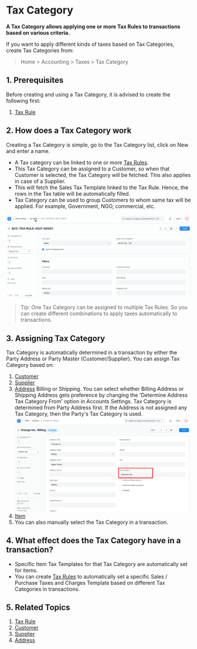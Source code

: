 
# Tax Category


**A Tax Category allows applying one or more Tax Rules to transactions based on various criteria.**


If you want to apply different kinds of taxes based on Tax Categories, create Tax Categories from:



> 
> Home > Accounting > Taxes > Tax Category
> 
> 
> 


## 1. Prerequisites


Before creating and using a Tax Category, it is advised to create the following first:


1. [Tax Rule](/docs/en/accounts/tax-rule)


## 2. How does a Tax Category work


Creating a Tax Category is simple, go to the Tax Category list, click on New and enter a name.


* A Tax category can be linked to one or more [Tax Rules](/docs/en/accounts/tax-rule).
* This Tax Category can be assigned to a Customer, so when that Customer is selected, the Tax Category will be fetched. This also applies in case of a Supplier.
* This will fetch the Sales Tax Template linked to the Tax Rule. Hence, the rows in the Tax table will be automatically filled.
* Tax Category can be used to group Customers to whom same tax will be applied. For example, Government, NGO, commercial, etc.


![Tax Category in Sales Invoice](/files/tax-category-in-invoice.gif)



> 
> Tip: One Tax Category can be assigned to multiple Tax Rules. So you can create different combinations to apply taxes automatically to transactions.
> 
> 
> 


## 3. Assigning Tax Category


Tax Category is automatically determined in a transaction by either the Party Address or Party Master (Customer/Supplier). You can assign Tax Category based on:


1. [Customer](/docs/en/CRM/customer)
2. [Supplier](/docs/en/buying/supplier)
3. [Address](/docs/en/CRM/address) Billing or Shipping.
You can select whether Billing Address or Shipping Address gets preference by changing the 'Determine Address Tax Category From' option in Accounts Settings. Tax Category is determined from Party Address first. If the Address is not assigned any Tax Category, then the Party's Tax Category is used.
 ![Tax Cat Address](/files/tax-category-in-address.png)
4. [Item](/docs/en/stock/item#316-item-tax)
5. You can also manually select the Tax Category in a transaction.


## 4. What effect does the Tax Category have in a transaction?


* Specific Item Tax Templates for that Tax Category are automatically set for items.
* You can create [Tax Rules](&lcub;&lcub;docs_base_url}}/user/manual/en/accounts/tax-rule) to automatically set a specific Sales / Purchase Taxes and Charges Template based on different Tax Categories in transactions.


## 5. Related Topics


1. [Tax Rule](/docs/en/accounts/tax-rule)
2. [Customer](/docs/en/CRM/customer)
3. [Supplier](/docs/en/buying/supplier)
4. [Address](/docs/en/CRM/address)


